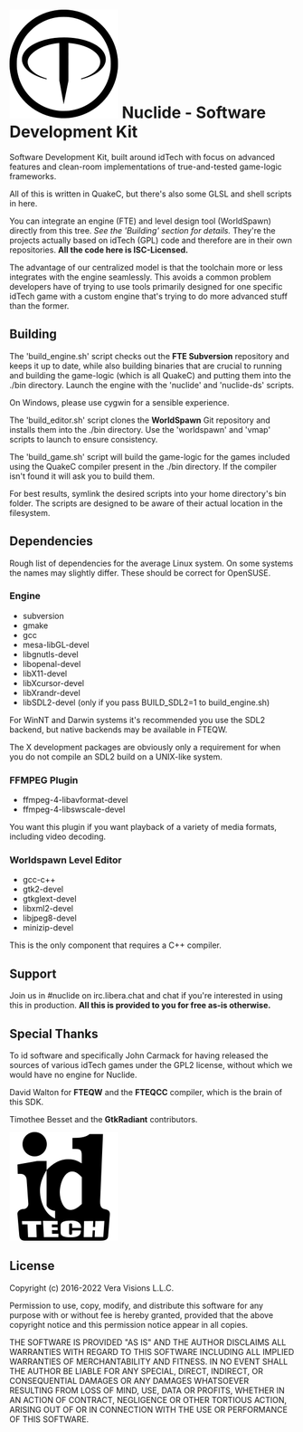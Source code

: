 # ![FTE Logo](doc/fte.svg) Nuclide - Software Development Kit 

Software Development Kit, built around idTech with focus on advanced features and
clean-room implementations of true-and-tested game-logic frameworks.

All of this is written in QuakeC, but there's also some GLSL and shell scripts
in here.

You can integrate an engine (FTE) and level design tool (WorldSpawn) directly from this tree. *See the 'Building' section for details.*
They're the projects actually based on idTech (GPL) code and therefore are in their own repositories.
**All the code here is ISC-Licensed.**

The advantage of our centralized model is that the toolchain more or less integrates
with the engine seamlessly. This avoids a common problem developers have of trying to
use tools primarily designed for one specific idTech game with a custom
engine that's trying to do more advanced stuff than the former.

## Building
The 'build_engine.sh' script checks out the **FTE Subversion** repository and keeps it up to date,
while also building binaries that are crucial to running and building the game-logic
(which is all QuakeC) and putting them into the ./bin directory.
Launch the engine with the 'nuclide' and 'nuclide-ds' scripts.

On Windows, please use cygwin for a sensible experience.

The 'build_editor.sh' script clones the **WorldSpawn** Git repository and installs them into the ./bin directory.
Use the 'worldspawn' and 'vmap' scripts to launch to ensure consistency.

The 'build_game.sh' script will build the game-logic for the games included
using the QuakeC compiler present in the ./bin directory.
If the compiler isn't found it will ask you to build them.

For best results, symlink the desired scripts into your home directory's bin folder.
The scripts are designed to be aware of their actual location in the filesystem.

## Dependencies

Rough list of dependencies for the average Linux system.
On some systems the names may slightly differ. These should be correct for OpenSUSE.

### Engine
* subversion
* gmake
* gcc
* mesa-libGL-devel
* libgnutls-devel
* libopenal-devel
* libX11-devel
* libXcursor-devel
* libXrandr-devel
* libSDL2-devel (only if you pass BUILD_SDL2=1 to build_engine.sh)

For WinNT and Darwin systems it's recommended you use the SDL2 backend, but native backends
may be available in FTEQW.

The X development packages are obviously only a requirement for when you do not compile an SDL2 build on a UNIX-like system.

### FFMPEG Plugin
* ffmpeg-4-libavformat-devel
* ffmpeg-4-libswscale-devel

You want this plugin if you want playback of a variety of media formats, including video decoding.

### Worldspawn Level Editor
* gcc-c++
* gtk2-devel
* gtkglext-devel
* libxml2-devel
* libjpeg8-devel
* minizip-devel

This is the only component that requires a C++ compiler. 

## Support
Join us in #nuclide on irc.libera.chat and chat if you're interested in using this in production.
**All this is provided to you for free as-is otherwise.**

## Special Thanks
To id software and specifically John Carmack for having released the sources of
various idTech games under the GPL2 license, without which we would have no engine for Nuclide.

David Walton for **FTEQW** and the **FTEQCC** compiler, which is the brain of this SDK.

Timothee Besset and the **GtkRadiant** contributors.

![idTech Logo](doc/idtech.svg)

## License
Copyright (c) 2016-2022 Vera Visions L.L.C.

Permission to use, copy, modify, and distribute this software for any
purpose with or without fee is hereby granted, provided that the above
copyright notice and this permission notice appear in all copies.

THE SOFTWARE IS PROVIDED "AS IS" AND THE AUTHOR DISCLAIMS ALL WARRANTIES
WITH REGARD TO THIS SOFTWARE INCLUDING ALL IMPLIED WARRANTIES OF
MERCHANTABILITY AND FITNESS. IN NO EVENT SHALL THE AUTHOR BE LIABLE FOR
ANY SPECIAL, DIRECT, INDIRECT, OR CONSEQUENTIAL DAMAGES OR ANY DAMAGES
WHATSOEVER RESULTING FROM LOSS OF MIND, USE, DATA OR PROFITS, WHETHER
IN AN ACTION OF CONTRACT, NEGLIGENCE OR OTHER TORTIOUS ACTION, ARISING
OUT OF OR IN CONNECTION WITH THE USE OR PERFORMANCE OF THIS SOFTWARE.
